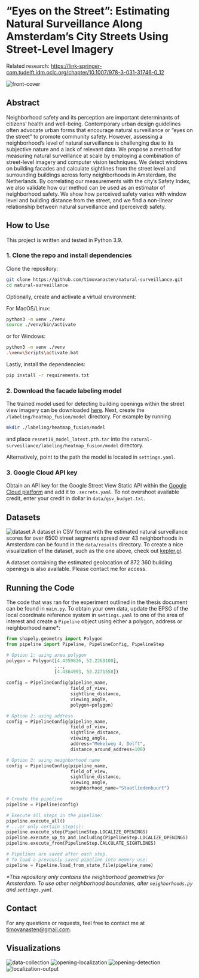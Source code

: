 # “Eyes on the Street”: Estimating Natural Surveillance Along Amsterdam’s City Streets Using Street-Level Imagery
Related research: https://link-springer-com.tudelft.idm.oclc.org/chapter/10.1007/978-3-031-31746-0_12

![front-cover](https://github.com/timovanasten/natural-surveillance/blob/main/doc/img/front-cover.png?raw=true)

## Abstract
Neighborhood safety and its perception are important determinants of citizens’ health and well-being. Contemporary urban design guidelines often advocate urban forms that encourage natural surveillance or “eyes on the street” to promote community safety. However, assessing a neighborhood’s level of natural surveillance is challenging due to its subjective nature and a lack of relevant data. We propose a method for measuring natural surveillance at scale by employing a combination of street-level imagery and computer vision techniques. We detect windows on building facades and calculate sightlines from the street level and surrounding buildings across forty neighborhoods in Amsterdam, the Netherlands. By correlating our measurements with the city’s Safety Index, we also validate how our method can be used as an estimator of neighborhood safety. We show how perceived safety varies with window level and building distance from the street, and we find a non-linear relationship between natural surveillance and (perceived) safety.

## How to Use
This project is written and tested in Python 3.9.
### 1. Clone the repo and install dependencies
Clone the repository:
```sh
git clone https://github.com/timovanasten/natural-surveillance.git
cd natural-surveillance
```

Optionally, create and activate a virtual environment:

For MacOS/Linux:
```sh
python3 -m venv ./venv
source ./venv/bin/activate
```
or for Windows:
```sh
python3 -m venv ./venv
.\venv\Scripts\activate.bat
```
Lastly, install the dependencies:
```sh
pip install -r requirements.txt
```

### 2. Download the facade labeling model
The trained model used for detecting building openings within the street view imagery can be downloaded [here]( https://drive.google.com/drive/folders/1TfeIcQ8KlEvP1-ewGcTaj3SqU_IpoLUv). 
Next, create the ```/labeling/heatmap_fusion/model``` directory. For example by running
```sh
mkdir ./labeling/heatmap_fusion/model
```
and place ```resnet18_model_latest.pth.tar``` into the ```natural-surveillance/labeling/heatmap_fusion/model``` directory.

Alternatively, point to the path the model is located in ```settings.yaml```.
### 3. Google Cloud API key
Obtain an API key for the Google Street View Static API within the [Google Cloud platform](https://developers.google.com/maps/documentation/streetview/get-api-key) and add it to ```.secrets.yaml```. 
To not overshoot available credit, enter your credit in dollar in ```data/gsv_budget.txt```.

## Datasets
![dataset](https://github.com/timovanasten/natural-surveillance/blob/main/doc/img/neighborhood-level.png?raw=true)
A dataset in CSV format with the estimated natural surveillance scores for over 6500 street segments spread over 43 neighborhoods in Amsterdam can be found in the ```data/results``` directory.
To create a nice visualization of the dataset, such as the one above, check out [kepler.gl](https://kepler.gl/demo).

A dataset containing the estimated geolocation of 872 360 building openings is also available. Please contact me for access.

## Running the Code
The code that was ran for the experiment outlined in the thesis document can be found in ```main.py```. 
To obtain your own data, update the EPSG of the local coordinate reference system in `settings.yaml` to one of the area of interest and create a ```Pipeline``` object using either a polygon, address or neighborhood name*:

```python
from shapely.geometry import Polygon
from pipeline import Pipeline, PipelineConfig, PipelineStep

# Option 1: using area polygon
polygon = Polygon([4.4359826, 52.2269100],
                  ...,
                  [4.4364993, 52.2271558])

config = PipelineConfig(pipeline_name, 
                        field_of_view, 
                        sightline_distance, 
                        viewing_angle, 
                        polygon=polygon)

# Option 2: using address
config = PipelineConfig(pipeline_name, 
                        field_of_view, 
                        sightline_distance, 
                        viewing_angle, 
                        address="Mekelweg 4, Delft",
                        distance_around_address=100)

# Option 3: using neighborhood name
config = PipelineConfig(pipeline_name, 
                        field_of_view, 
                        sightline_distance, 
                        viewing_angle, 
                        neighborhood_name="Staatliedenbuurt")

# Create the pipeline
pipeline = Pipeline(config)

# Execute all steps in the pipeline:
pipeline.execute_all()
# ...or only certain step(s):
pipeline.execute_step(PipelineStep.LOCALIZE_OPENINGS)
pipeline.execute_up_to_and_including(PipelineStep.LOCALIZE_OPENINGS)
pipeline.execute_from(PipelineStep.CALCULATE_SIGHTLINES)

# Pipelines are saved after each step. 
# To load a prevously saved pipeline into memory use:
pipeline = Pipeline.load_from_state_file(pipeline_name)
```

_*This repository only contains the neighborhood geometries for Amsterdam. To use other neighborhood boundaries, 
alter `neighborhoods.py` and `settings.yaml`_.
## Contact
For any questions or requests, feel free to contact me at timovanasten@gmail.com.


## Visualizations

![data-collection](https://github.com/timovanasten/natural-surveillance/blob/main/doc/img/data-collection.png?raw=true)
![opening-localization](https://github.com/timovanasten/natural-surveillance/blob/main/doc/img/opening-localization-overview.png?raw=true)
![opening-detection](https://github.com/timovanasten/natural-surveillance/blob/main/doc/img/opening-detection.png?raw=true)
![localization-output](https://github.com/timovanasten/natural-surveillance/blob/main/doc/img/localization-output.png?raw=true)

